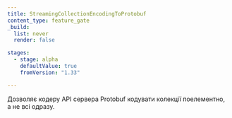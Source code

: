 ```yaml
---
title: StreamingCollectionEncodingToProtobuf
content_type: feature_gate
_build:
  list: never
  render: false

stages:
  - stage: alpha
    defaultValue: true
    fromVersion: "1.33"

---
```

Дозволяє кодеру API сервера Protobuf кодувати колекції поелементно, а не всі одразу.
